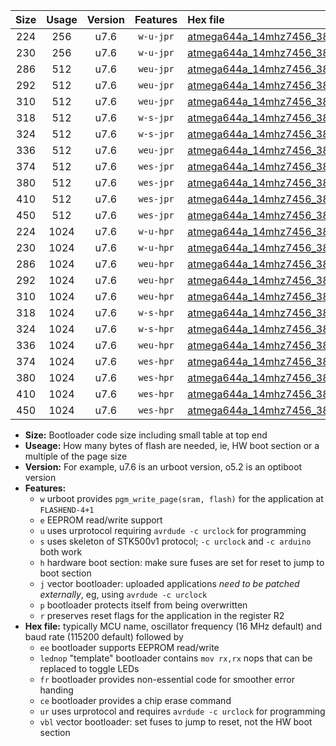|Size|Usage|Version|Features|Hex file|
|:-:|:-:|:-:|:-:|:--|
|224|256|u7.6|`w-u-jpr`|[atmega644a_14mhz7456_38400bps_ur_vbl.hex](https://raw.githubusercontent.com/stefanrueger/urboot/main//atmega644a_14mhz7456_38400bps_ur_vbl.hex)|
|230|256|u7.6|`w-u-jpr`|[atmega644a_14mhz7456_38400bps_lednop_ur_vbl.hex](https://raw.githubusercontent.com/stefanrueger/urboot/main//atmega644a_14mhz7456_38400bps_lednop_ur_vbl.hex)|
|286|512|u7.6|`weu-jpr`|[atmega644a_14mhz7456_38400bps_ee_ur_vbl.hex](https://raw.githubusercontent.com/stefanrueger/urboot/main//atmega644a_14mhz7456_38400bps_ee_ur_vbl.hex)|
|292|512|u7.6|`weu-jpr`|[atmega644a_14mhz7456_38400bps_ee_lednop_ur_vbl.hex](https://raw.githubusercontent.com/stefanrueger/urboot/main//atmega644a_14mhz7456_38400bps_ee_lednop_ur_vbl.hex)|
|310|512|u7.6|`weu-jpr`|[atmega644a_14mhz7456_38400bps_ee_lednop_fr_ur_vbl.hex](https://raw.githubusercontent.com/stefanrueger/urboot/main//atmega644a_14mhz7456_38400bps_ee_lednop_fr_ur_vbl.hex)|
|318|512|u7.6|`w-s-jpr`|[atmega644a_14mhz7456_38400bps_vbl.hex](https://raw.githubusercontent.com/stefanrueger/urboot/main//atmega644a_14mhz7456_38400bps_vbl.hex)|
|324|512|u7.6|`w-s-jpr`|[atmega644a_14mhz7456_38400bps_lednop_vbl.hex](https://raw.githubusercontent.com/stefanrueger/urboot/main//atmega644a_14mhz7456_38400bps_lednop_vbl.hex)|
|336|512|u7.6|`weu-jpr`|[atmega644a_14mhz7456_38400bps_ee_lednop_fr_ce_ur_vbl.hex](https://raw.githubusercontent.com/stefanrueger/urboot/main//atmega644a_14mhz7456_38400bps_ee_lednop_fr_ce_ur_vbl.hex)|
|374|512|u7.6|`wes-jpr`|[atmega644a_14mhz7456_38400bps_ee_vbl.hex](https://raw.githubusercontent.com/stefanrueger/urboot/main//atmega644a_14mhz7456_38400bps_ee_vbl.hex)|
|380|512|u7.6|`wes-jpr`|[atmega644a_14mhz7456_38400bps_ee_lednop_vbl.hex](https://raw.githubusercontent.com/stefanrueger/urboot/main//atmega644a_14mhz7456_38400bps_ee_lednop_vbl.hex)|
|410|512|u7.6|`wes-jpr`|[atmega644a_14mhz7456_38400bps_ee_lednop_fr_vbl.hex](https://raw.githubusercontent.com/stefanrueger/urboot/main//atmega644a_14mhz7456_38400bps_ee_lednop_fr_vbl.hex)|
|450|512|u7.6|`wes-jpr`|[atmega644a_14mhz7456_38400bps_ee_lednop_fr_ce_vbl.hex](https://raw.githubusercontent.com/stefanrueger/urboot/main//atmega644a_14mhz7456_38400bps_ee_lednop_fr_ce_vbl.hex)|
|224|1024|u7.6|`w-u-hpr`|[atmega644a_14mhz7456_38400bps_ur.hex](https://raw.githubusercontent.com/stefanrueger/urboot/main//atmega644a_14mhz7456_38400bps_ur.hex)|
|230|1024|u7.6|`w-u-hpr`|[atmega644a_14mhz7456_38400bps_lednop_ur.hex](https://raw.githubusercontent.com/stefanrueger/urboot/main//atmega644a_14mhz7456_38400bps_lednop_ur.hex)|
|286|1024|u7.6|`weu-hpr`|[atmega644a_14mhz7456_38400bps_ee_ur.hex](https://raw.githubusercontent.com/stefanrueger/urboot/main//atmega644a_14mhz7456_38400bps_ee_ur.hex)|
|292|1024|u7.6|`weu-hpr`|[atmega644a_14mhz7456_38400bps_ee_lednop_ur.hex](https://raw.githubusercontent.com/stefanrueger/urboot/main//atmega644a_14mhz7456_38400bps_ee_lednop_ur.hex)|
|310|1024|u7.6|`weu-hpr`|[atmega644a_14mhz7456_38400bps_ee_lednop_fr_ur.hex](https://raw.githubusercontent.com/stefanrueger/urboot/main//atmega644a_14mhz7456_38400bps_ee_lednop_fr_ur.hex)|
|318|1024|u7.6|`w-s-hpr`|[atmega644a_14mhz7456_38400bps.hex](https://raw.githubusercontent.com/stefanrueger/urboot/main//atmega644a_14mhz7456_38400bps.hex)|
|324|1024|u7.6|`w-s-hpr`|[atmega644a_14mhz7456_38400bps_lednop.hex](https://raw.githubusercontent.com/stefanrueger/urboot/main//atmega644a_14mhz7456_38400bps_lednop.hex)|
|336|1024|u7.6|`weu-hpr`|[atmega644a_14mhz7456_38400bps_ee_lednop_fr_ce_ur.hex](https://raw.githubusercontent.com/stefanrueger/urboot/main//atmega644a_14mhz7456_38400bps_ee_lednop_fr_ce_ur.hex)|
|374|1024|u7.6|`wes-hpr`|[atmega644a_14mhz7456_38400bps_ee.hex](https://raw.githubusercontent.com/stefanrueger/urboot/main//atmega644a_14mhz7456_38400bps_ee.hex)|
|380|1024|u7.6|`wes-hpr`|[atmega644a_14mhz7456_38400bps_ee_lednop.hex](https://raw.githubusercontent.com/stefanrueger/urboot/main//atmega644a_14mhz7456_38400bps_ee_lednop.hex)|
|410|1024|u7.6|`wes-hpr`|[atmega644a_14mhz7456_38400bps_ee_lednop_fr.hex](https://raw.githubusercontent.com/stefanrueger/urboot/main//atmega644a_14mhz7456_38400bps_ee_lednop_fr.hex)|
|450|1024|u7.6|`wes-hpr`|[atmega644a_14mhz7456_38400bps_ee_lednop_fr_ce.hex](https://raw.githubusercontent.com/stefanrueger/urboot/main//atmega644a_14mhz7456_38400bps_ee_lednop_fr_ce.hex)|

- **Size:** Bootloader code size including small table at top end
- **Useage:** How many bytes of flash are needed, ie, HW boot section or a multiple of the page size
- **Version:** For example, u7.6 is an urboot version, o5.2 is an optiboot version
- **Features:**
  + `w` urboot provides `pgm_write_page(sram, flash)` for the application at `FLASHEND-4+1`
  + `e` EEPROM read/write support
  + `u` uses urprotocol requiring `avrdude -c urclock` for programming
  + `s` uses skeleton of STK500v1 protocol; `-c urclock` and `-c arduino` both work
  + `h` hardware boot section: make sure fuses are set for reset to jump to boot section
  + `j` vector bootloader: uploaded applications *need to be patched externally*, eg, using `avrdude -c urclock`
  + `p` bootloader protects itself from being overwritten
  + `r` preserves reset flags for the application in the register R2
- **Hex file:** typically MCU name, oscillator frequency (16 MHz default) and baud rate (115200 default) followed by
  + `ee` bootloader supports EEPROM read/write
  + `lednop` "template" bootloader contains `mov rx,rx` nops that can be replaced to toggle LEDs
  + `fr` bootloader provides non-essential code for smoother error handing
  + `ce` bootloader provides a chip erase command
  + `ur` uses urprotocol and requires `avrdude -c urclock` for programming
  + `vbl` vector bootloader: set fuses to jump to reset, not the HW boot section
